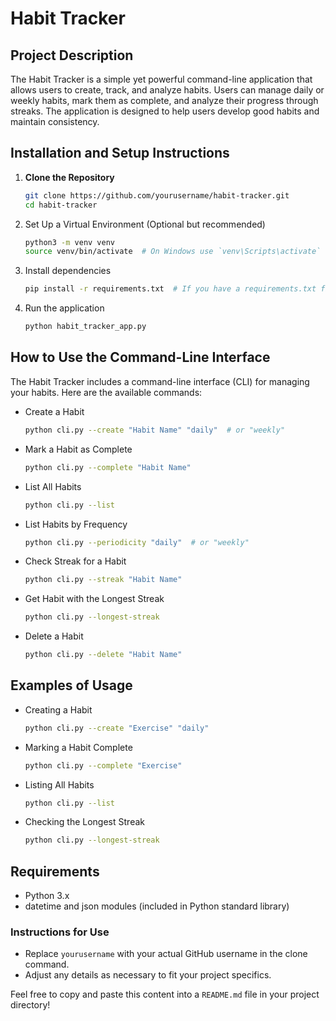 # Habit Tracker


## Project Description
The Habit Tracker is a simple yet powerful command-line application that allows users to create, track, and analyze habits. Users can manage daily or weekly habits, mark them as complete, and analyze their progress through streaks. The application is designed to help users develop good habits and maintain consistency.

## Installation and Setup Instructions

1. **Clone the Repository**
   ```bash
   git clone https://github.com/yourusername/habit-tracker.git
   cd habit-tracker

2. Set Up a Virtual Environment (Optional but recommended)
    ```bash
    python3 -m venv venv
    source venv/bin/activate  # On Windows use `venv\Scripts\activate`

3. Install dependencies
    ```bash
    pip install -r requirements.txt  # If you have a requirements.txt file

4. Run the application
    ```bash
    python habit_tracker_app.py


## How to Use the Command-Line Interface
The Habit Tracker includes a command-line interface (CLI) for managing your habits. 
Here are the available commands:

- Create a Habit
  ```bash
  python cli.py --create "Habit Name" "daily"  # or "weekly"

- Mark a Habit as Complete
  ```bash
  python cli.py --complete "Habit Name"

- List All Habits
  ```bash
  python cli.py --list

- List Habits by Frequency
  ```bash
  python cli.py --periodicity "daily"  # or "weekly"

- Check Streak for a Habit
  ```bash
  python cli.py --streak "Habit Name"

- Get Habit with the Longest Streak
  ```bash
  python cli.py --longest-streak

- Delete a Habit
  ```bash
  python cli.py --delete "Habit Name"

## Examples of Usage

- Creating a Habit
  ```bash
  python cli.py --create "Exercise" "daily"

- Marking a Habit Complete
  ```bash
  python cli.py --complete "Exercise"

- Listing All Habits
  ```bash
  python cli.py --list

- Checking the Longest Streak
  ```bash
  python cli.py --longest-streak

## Requirements

- Python 3.x
- datetime and json modules (included in Python standard library)


### Instructions for Use

- Replace `yourusername` with your actual GitHub username in the clone command.
- Adjust any details as necessary to fit your project specifics. 

Feel free to copy and paste this content into a `README.md` file in your project directory!


